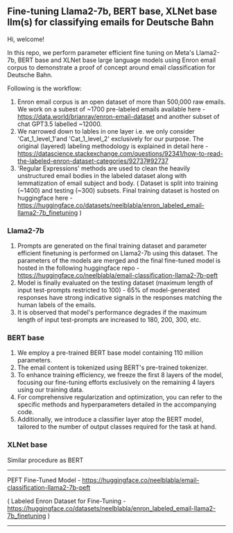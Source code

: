 ## Fine-tuning Llama2-7b, BERT base, XLNet base llm(s) for classifying emails for Deutsche Bahn

Hi, welcome!

In this repo, we perform parameter efficient fine tuning on Meta's Llama2-7b, BERT base and XLNet base large language models using Enron email corpus to demonstrate a proof of concept around email classification for Deutsche Bahn.

Following is the workflow:
1. Enron email corpus is an open dataset of more than 500,000 raw emails. We work on a subest of ~1700 pre-labeled emails available here - https://data.world/brianray/enron-email-dataset and another subset of chat GPT3.5 labelled ~12000.
2. We narrowed down to lables in one layer i.e. we only consider 'Cat_1_level_1'and 'Cat_1_level_2' exclusively for our purpose. The original (layered) labeling methodology is explained in detail here - https://datascience.stackexchange.com/questions/92341/how-to-read-the-labeled-enron-dataset-categories/92737#92737
3. 'Regular Expressions' methods are used to clean the heavily unstructured email bodies in the labeled dataset along with lemmatization of email subject and body. ( Dataset is split into training (~1400) and testing (~300) subsets. Final training dataset is hosted on huggingface here - https://huggingface.co/datasets/neelblabla/enron_labeled_email-llama2-7b_finetuning )

### Llama2-7b
1. Prompts are generated on the final training dataset and parameter efficient finetuning is performed on Llama2-7b using this dataset. The parameters of the models are merged and the final fine-tuned model is hosted in the following huggingface repo - https://huggingface.co/neelblabla/email-classification-llama2-7b-peft
2. Model is finally evaluated on the testing dataset (maximum length of input test-prompts restricted to 100) - 65% of model-generated responses have strong indicative signals in the responses matching the human labels of the emails.
3. It is observed that model's performance degrades if the maximum length of input test-prompts are increased to 180, 200, 300, etc.

### BERT base
1. We employ a pre-trained BERT base model containing 110 million parameters.
2. The email content is tokenized using BERT's pre-trained tokenizer.
3. To enhance training efficiency, we freeze the first 8 layers of the model, focusing our fine-tuning efforts exclusively on the remaining 4 layers using our training data.
4. For comprehensive regularization and optimization, you can refer to the specific methods and hyperparameters detailed in the accompanying code.
5. Additionally, we introduce a classifier layer atop the BERT model, tailored to the number of output classes required for the task at hand.

### XLNet base
Similar procedure as BERT

*******

PEFT Fine-Tuned Model - https://huggingface.co/neelblabla/email-classification-llama2-7b-peft

( Labeled Enron Dataset for Fine-Tuning - https://huggingface.co/datasets/neelblabla/enron_labeled_email-llama2-7b_finetuning )

*******
